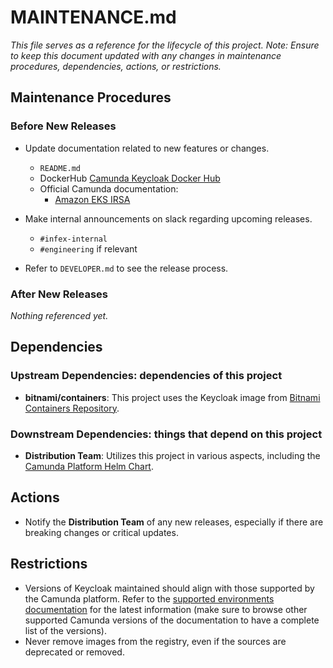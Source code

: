 # MAINTENANCE.md

_This file serves as a reference for the lifecycle of this project._
_Note: Ensure to keep this document updated with any changes in maintenance procedures, dependencies, actions, or restrictions._

## Maintenance Procedures

### Before New Releases

- Update documentation related to new features or changes.
    - `README.md`
    - DockerHub [Camunda Keycloak Docker Hub](https://hub.docker.com/repository/docker/camunda/keycloak/general)
    - Official Camunda documentation:
        - [Amazon EKS IRSA](https://github.com/camunda/camunda-docs/blob/main/docs/self-managed/setup/deploy/amazon/amazon-eks/irsa.md)

- Make internal announcements on slack regarding upcoming releases.
    - `#infex-internal`
    - `#engineering` if relevant

- Refer to `DEVELOPER.md` to see the release process.

### After New Releases

_Nothing referenced yet._

## Dependencies

### Upstream Dependencies: dependencies of this project

- **bitnami/containers**: This project uses the Keycloak image from [Bitnami Containers Repository](https://github.com/bitnami/containers).

### Downstream Dependencies: things that depend on this project

- **Distribution Team**: Utilizes this project in various aspects, including the [Camunda Platform Helm Chart](https://github.com/camunda/camunda-platform-helm/blob/main/charts/camunda-platform/values/values-latest.yaml).

## Actions

- Notify the **Distribution Team** of any new releases, especially if there are breaking changes or critical updates.

## Restrictions

- Versions of Keycloak maintained should align with those supported by the Camunda platform. Refer to the [supported environments documentation](https://docs.camunda.io/docs/reference/supported-environments/#component-requirements) for the latest information (make sure to browse other supported Camunda versions of the documentation to have a complete list of the versions).
- Never remove images from the registry, even if the sources are deprecated or removed.
